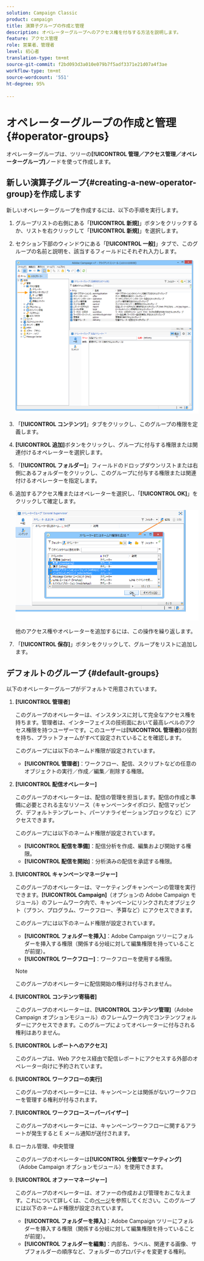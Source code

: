```yaml
---
solution: Campaign Classic
product: campaign
title: 演算子グループの作成と管理
description: オペレーターグループへのアクセス権を付与する方法を説明します。
feature: アクセス管理
role: 営業者、管理者
level: 初心者
translation-type: tm+mt
source-git-commit: f2bd093d3a010e079b7f5adf3371e21d07a4f3ae
workflow-type: tm+mt
source-wordcount: '551'
ht-degree: 95%

---
```



# オペレーターグループの作成と管理{#operator-groups}

オペレーターグループは、ツリーの&#x200B;**[!UICONTROL 管理／アクセス管理／オペレーターグループ]**&#x200B;ノードを使って作成します。

## 新しい演算子グループ{#creating-a-new-operator-group}を作成します

新しいオペレーターグループを作成するには、以下の手順を実行します。

1. グループリストの右側にある「**[!UICONTROL 新規]**」ボタンをクリックするか、リストを右クリックして「**[!UICONTROL 新規]**」を選択します。
1. セクション下部のウィンドウにある「**[!UICONTROL 一般]**」タブで、このグループの名前と説明を、該当するフィールドにそれぞれ入力します。

   ![](assets/s_ncs_user_create_operator_gp.png)

1. 「**[!UICONTROL コンテンツ]**」タブをクリックし、このグループの権限を定義します。
1. **[!UICONTROL 追加]**&#x200B;ボタンをクリックし、グループに付与する権限または関連付けるオペレーターを選択します。
1. 「**[!UICONTROL フォルダー]**」フィールドのドロップダウンリストまたは右側にあるフォルダーをクリックし、このグループに付与する権限または関連付けるオペレーターを指定します。
1. 追加するアクセス権またはオペレーターを選択し、「**[!UICONTROL OK]**」をクリックして確定します。

   ![](assets/s_ncs_user_create_operator_gp03.png)

   他のアクセス権やオペレーターを追加するには、この操作を繰り返します。

1. 「**[!UICONTROL 保存]**」ボタンをクリックして、グループをリストに追加します。

## デフォルトのグループ {#default-groups}

以下のオペレーターグループがデフォルトで用意されています。

1. **[!UICONTROL 管理者]**

   このグループのオペレーターは、インスタンスに対して完全なアクセス権を持ちます。管理者は、インターフェイスの技術面において最高レベルのアクセス権限を持つユーザーです。このユーザーは&#x200B;**[!UICONTROL 管理者]**&#x200B;の役割を持ち、プラットフォームがすべて設定されていることを確認します。

   このグループには以下のネームド権限が設定されています。

   * **[!UICONTROL 管理者]**：ワークフロー、配信、スクリプトなどの任意のオブジェクトの実行／作成／編集／削除する権限。

1. **[!UICONTROL 配信オペレーター]**

   このグループのオペレーターは、配信の管理を担当します。配信の作成と準備に必要とされる主なリソース（キャンペーンタイポロジ、配信マッピング、デフォルトテンプレート、パーソナライゼーションブロックなど）にアクセスできます。

   このグループには以下のネームド権限が設定されています。

   * **[!UICONTROL 配信を準備]**：配信分析を作成、編集および開始する権限。
   * **[!UICONTROL 配信を開始]**：分析済みの配信を承認する権限。

1. **[!UICONTROL キャンペーンマネージャー]**

   このグループのオペレーターは、マーケティングキャンペーンの管理を実行できます。**[!UICONTROL Campaign]**（オプションの Adobe Campaign モジュール）のフレームワーク内で、キャンペーンにリンクされたオブジェクト（プラン、プログラム、ワークフロー、予算など）にアクセスできます。

   このグループには以下のネームド権限が設定されています。

   * **[!UICONTROL フォルダーを挿入]**：Adobe Campaign ツリーにフォルダーを挿入する権限（関係する分岐に対して編集権限を持っていることが前提）。
   * **[!UICONTROL ワークフロー]**：ワークフローを使用する権限。
   >[!NOTE]
   >
   >このグループのオペレーターに配信開始の権利は付与されません。

1. **[!UICONTROL コンテンツ寄稿者]**

   このグループのオペレーターは、**[!UICONTROL コンテンツ管理]**（Adobe Campaign オプションモジュール）のフレームワーク内でコンテンツフォルダーにアクセスできます。このグループによってオペレーターに付与される権利はありません。

1. **[!UICONTROL レポートへのアクセス]**

   このグループは、Web アクセス経由で配信レポートにアクセスする外部のオペレーター向けに予約されています。

1. **[!UICONTROL ワークフローの実行]**

   このグループのオペレーターには、キャンペーンとは関係がないワークフローを管理する権利が付与されます。

1. **[!UICONTROL ワークフロースーパーバイザー]**

   このグループのオペレーターには、キャンペーンワークフローに関するアラートが発生すると E メール通知が送付されます。

1. ローカル管理、中央管理

   このグループのオペレーターは&#x200B;**[!UICONTROL 分散型マーケティング]**（Adobe Campaign オプションモジュール）を使用できます。

1. **[!UICONTROL オファーマネージャー]**

   このグループのオペレーターは、オファーの作成および管理をおこなえます。これについて詳しくは、この[ページ](../../interaction/using/operator-profiles.md)を参照してください。このグループには以下のネームド権限が設定されています。

   * **[!UICONTROL フォルダーを挿入]**：Adobe Campaign ツリーにフォルダーを挿入する権限（関係する分岐に対して編集権限を持っていることが前提）。
   * **[!UICONTROL フォルダーを編集]**：内部名、ラベル、関連する画像、サブフォルダーの順序など、フォルダーのプロパティを変更する権利。
